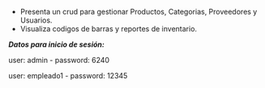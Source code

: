 
- Presenta un crud para gestionar Productos, Categorias, Proveedores y Usuarios.
- Visualiza codigos de barras y reportes de inventario.

***Datos para inicio de sesión:***

user: admin -
password: 6240

user: empleado1 -
password: 12345

